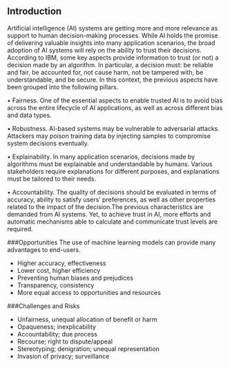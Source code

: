 
## Introduction

Artificial intelligence (AI) systems are getting more and more relevance as support to
human decision-making processes. While AI holds the promise of delivering valuable insights
into many application scenarios, the broad adoption of AI systems will rely on the ability to
trust their decisions. According to IBM, some key aspects provide information to trust (or not)
a decision made by an algorithm. In particular, a decision must: be reliable and fair, be
accounted for, not cause harm, not be tampered with, be understandable, and be
secure. In this context, the previous aspects have been grouped into the following pillars.

• Fairness. One of the essential aspects to enable trusted AI is to avoid bias across
the entire lifecycle of AI applications, as well as across different bias and data types.

• Robustness. AI-based systems may be vulnerable to adversarial attacks. Attackers
may poison training data by injecting samples to compromise system decisions eventually.

• Explainability. In many application scenarios, decisions made by algorithms must be
explainable and understandable by humans. Various stakeholders require explanations for
different purposes, and explanations must be tailored to their needs.

• Accountability. The quality of decisions should be evaluated in terms of accuracy,
ability to satisfy users’ preferences, as well as other properties related to the impact of the
decision.The previous characteristics are demanded from AI systems. Yet, to achieve trust in AI, more
efforts and automatic mechanisms able to calculate and communicate trust levels are required.

###Opportunities
The use of machine learning models can provide many advantages to end-users.

- Higher accuracy, effectiveness
- Lower cost, higher efficiency
- Preventing human biases and prejudices
- Transparency, consistency
- More equal access to opportunities and resources

###Challenges and Risks
- Unfairness, unequal allocation of benefit or harm
- Opaqueness; inexplicability
- Accountability; due process
- Recourse; right to dispute/appeal
- Stereotyping; denigration; unequal representation 
- Invasion of privacy; surveillance